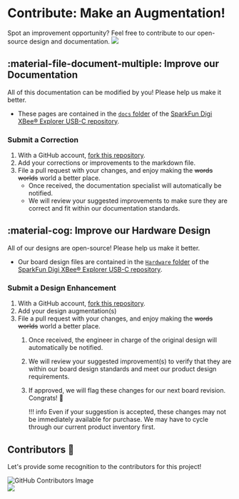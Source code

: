 # Contribute: Make an Augmentation!
Spot an improvement opportunity? Feel free to contribute to our open-source design and documentation. <a href="https://github.com/sparkfun/SparkFun_Digi_XBee_Explorer_USB-C/pulls" alt="Pull Requests"><img src="https://img.shields.io/github/issues-pr/sparkfun/SparkFun_Digi_XBee_Explorer_USB-C.svg" /></a>

## :material-file-document-multiple:&nbsp;Improve our Documentation
All of this documentation can be modified by you! Please help us make it better.

* These pages are contained in the [`docs` folder](https://github.com/sparkfun/SparkFun_Digi_XBee_Explorer_USB-C/tree/main/docs) of the [SparkFun Digi XBee® Explorer USB-C repository](https://github.com/sparkfun/SparkFun_Digi_XBee_Explorer_USB-C).

<!-- ### :material-source-pull:&nbsp;Submit a Correction -->
### Submit a Correction

1. With a GitHub account, [fork this repository](https://github.com/sparkfun/SparkFun_Digi_XBee_Explorer_USB-C/fork).
2. Add your corrections or improvements to the markdown file.
3. File a pull request with your changes, and enjoy making the ~~words~~ ~~worlds~~ world a better place.
	* Once received, the documentation specialist will automatically be notified.
	* We will review your suggested improvements to make sure they are correct and fit within our documentation standards.

## :material-cog:&nbsp;Improve our Hardware Design
All of our designs are open-source! Please help us make it better.

* Our board design files are contained in the [`Hardware` folder](https://github.com/sparkfun/SparkFun_Digi_XBee_Explorer_USB-C/tree/main/Hardware) of the [SparkFun Digi XBee® Explorer USB-C repository](https://github.com/sparkfun/SparkFun_Digi_XBee_Explorer_USB-C).

<!-- ### :material-source-pull:&nbsp;Submit a Design Enhancement -->
### Submit a Design Enhancement

1. With a GitHub account, [fork this repository](https://github.com/sparkfun/SparkFun_Digi_XBee_Explorer_USB-C/fork).
2. Add your design augmentation(s)
3. File a pull request with your changes, and enjoy making the ~~words~~ ~~worlds~~ world a better place.
	1. Once received, the engineer in charge of the original design will automatically be notified.
	2. We will review your suggested improvement(s) to verify that they are within our board design standards and meet our product design requirements.
	3. If approved, we will flag these changes for our next board revision. Congrats! 🍻

		!!! info
			Even if your suggestion is accepted, these changes may not be immediately available for purchase. We may have to cycle through our current product inventory first.

## Contributors&nbsp;:clap:
Let's provide some recognition to the contributors for this project!

![GitHub Contributors Image](https://contrib.rocks/image?repo=sparkfun/SparkFun_Digi_XBee_Explorer_USB-C)
<br>
<a href="https://github.com/sparkfun/SparkFun_Digi_XBee_Explorer_USB-C/pulls" alt="Pull Requests"><img src="https://img.shields.io/github/contributors/sparkfun/SparkFun_Digi_XBee_Explorer_USB-C.svg" /></a>